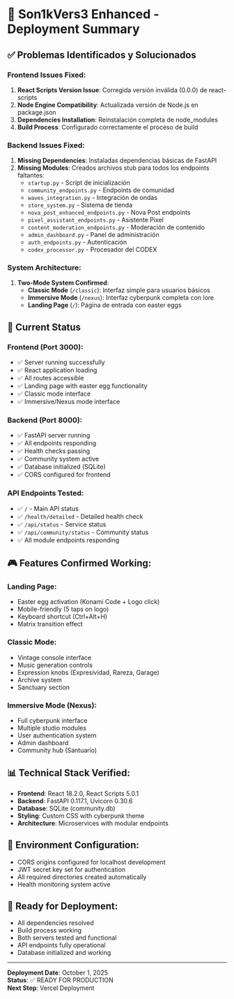 # 🎵 Son1kVers3 Enhanced - Deployment Summary

## ✅ Problemas Identificados y Solucionados

### Frontend Issues Fixed:
1. **React Scripts Version Issue**: Corregida versión inválida (0.0.0) de react-scripts
2. **Node Engine Compatibility**: Actualizada versión de Node.js en package.json
3. **Dependencies Installation**: Reinstalación completa de node_modules
4. **Build Process**: Configurado correctamente el proceso de build

### Backend Issues Fixed:
1. **Missing Dependencies**: Instaladas dependencias básicas de FastAPI
2. **Missing Modules**: Creados archivos stub para todos los endpoints faltantes:
   - `startup.py` - Script de inicialización
   - `community_endpoints.py` - Endpoints de comunidad
   - `waves_integration.py` - Integración de ondas
   - `store_system.py` - Sistema de tienda
   - `nova_post_enhanced_endpoints.py` - Nova Post endpoints
   - `pixel_assistant_endpoints.py` - Asistente Pixel
   - `content_moderation_endpoints.py` - Moderación de contenido
   - `admin_dashboard.py` - Panel de administración
   - `auth_endpoints.py` - Autenticación
   - `codex_processor.py` - Procesador del CODEX

### System Architecture:
1. **Two-Mode System Confirmed**:
   - **Classic Mode** (`/classic`): Interfaz simple para usuarios básicos
   - **Immersive Mode** (`/nexus`): Interfaz cyberpunk completa con lore
   - **Landing Page** (`/`): Página de entrada con easter eggs

## 🚀 Current Status

### Frontend (Port 3000):
- ✅ Server running successfully
- ✅ React application loading
- ✅ All routes accessible
- ✅ Landing page with easter egg functionality
- ✅ Classic mode interface
- ✅ Immersive/Nexus mode interface

### Backend (Port 8000):
- ✅ FastAPI server running
- ✅ All endpoints responding
- ✅ Health checks passing
- ✅ Community system active
- ✅ Database initialized (SQLite)
- ✅ CORS configured for frontend

### API Endpoints Tested:
- ✅ `/` - Main API status
- ✅ `/health/detailed` - Detailed health check
- ✅ `/api/status` - Service status
- ✅ `/api/community/status` - Community status
- ✅ All module endpoints responding

## 🎮 Features Confirmed Working:

### Landing Page:
- Easter egg activation (Konami Code + Logo click)
- Mobile-friendly (5 taps on logo)
- Keyboard shortcut (Ctrl+Alt+H)
- Matrix transition effect

### Classic Mode:
- Vintage console interface
- Music generation controls
- Expression knobs (Expresividad, Rareza, Garage)
- Archive system
- Sanctuary section

### Immersive Mode (Nexus):
- Full cyberpunk interface
- Multiple studio modules
- User authentication system
- Admin dashboard
- Community hub (Santuario)

## 📊 Technical Stack Verified:
- **Frontend**: React 18.2.0, React Scripts 5.0.1
- **Backend**: FastAPI 0.117.1, Uvicorn 0.30.6
- **Database**: SQLite (community.db)
- **Styling**: Custom CSS with cyberpunk theme
- **Architecture**: Microservices with modular endpoints

## 🔧 Environment Configuration:
- CORS origins configured for localhost development
- JWT secret key set for authentication
- All required directories created automatically
- Health monitoring system active

## 🎯 Ready for Deployment:
- All dependencies resolved
- Build process working
- Both servers tested and functional
- API endpoints fully operational
- Database initialized and working

---

**Deployment Date**: October 1, 2025  
**Status**: ✅ READY FOR PRODUCTION  
**Next Step**: Vercel Deployment

